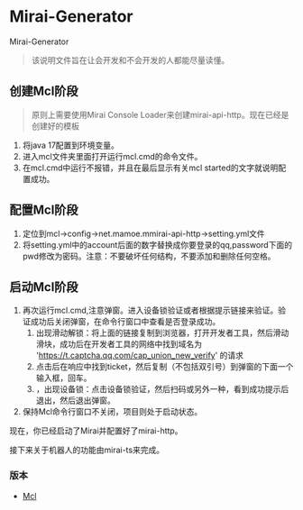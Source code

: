  # Mirai-Generator
Mirai-Generator
> 该说明文件旨在让会开发和不会开发的人都能尽量读懂。

## 创建Mcl阶段
> 原则上需要使用Mirai Console Loader来创建mirai-api-http。现在已经是创建好的模板
1. 将java 17配置到环境变量。
2. 进入mcl文件夹里面打开运行mcl.cmd的命令文件。
3. 在mcl.cmd中运行不报错，并且在最后显示有关mcl started的文字就说明配置成功。

## 配置Mcl阶段
1. 定位到mcl->config->net.mamoe.mmirai-api-http->setting.yml文件
2. 将setting.yml中的account后面的数字替换成你要登录的qq,password下面的pwd修改为密码。注意：不要破坏任何结构，不要添加和删除任何空格。

## 启动Mcl阶段
1. 再次运行mcl.cmd,注意弹窗。进入设备锁验证或者根据提示链接来验证。验证成功后关闭弹窗，在命令行窗口中查看是否登录成功。
   1. 出现滑动解锁：将上面的链接复制到浏览器，打开开发者工具，然后滑动滑块，成功后在开发者工具的网络中找到域名为 'https://t.captcha.qq.com/cap_union_new_verify' 的请求
   2. 点击后在响应中找到ticket，然后复制（不包括双引号）到弹窗的下面一个输入框，回车。
   3. ，出现设备锁：点击设备锁验证，然后扫码或另外一种，看到成功提示后退出，然后退出弹窗。
2. 保持Mcl命令行窗口不关闭，项目则处于启动状态。

现在，你已经启动了Mirai并配置好了mirai-http。

接下来关于机器人的功能由mirai-ts来完成。

### 版本
* [Mcl](https://github.com/iTXTech/mirai-console-loader/releases/tag/v1.2.2)

